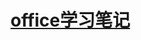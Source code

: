 # [office学习笔记](https://www.bilibili.com/video/BV1xC4y1t7aS?spm_id_from=333.999.0.0&vd_source=635ad0e337b36ab02e74d22d61118701)